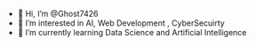 - 👋 Hi, I’m @Ghost7426
- 👀 I’m interested in AI, Web Development , CyberSecuirty
- 🌱 I’m currently learning Data Science and Artificial Intelligence


<!---
Ghost7426/Ghost7426 is a ✨ special ✨ repository because its `README.md` (this file) appears on your GitHub profile.
You can click the Preview link to take a look at your changes.
--->
